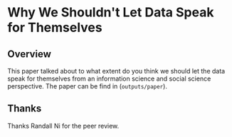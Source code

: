 # Why We Shouldn't Let Data Speak for Themselves

## Overview

This paper talked about to what extent do you think we should let the data speak for themselves from an information science and social science perspective. The paper can be find in  (`outputs/paper`).  

## Thanks
Thanks Randall Ni for the peer review. 
